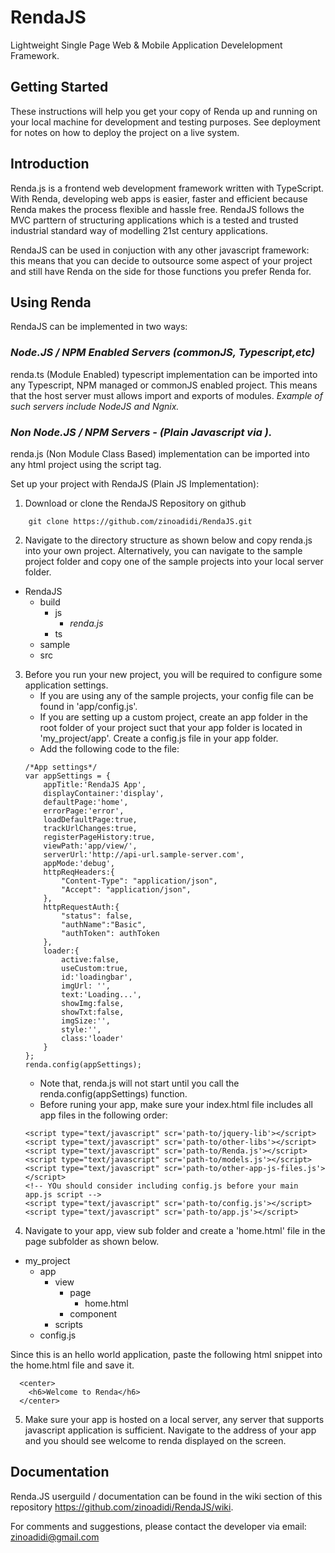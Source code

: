 # RendaJS
Lightweight Single Page Web & Mobile Application Develelopment Framework.

## Getting Started

These instructions will help you get your copy of Renda up and running on your local machine for development and testing purposes. See deployment for notes on how to deploy the project on a live system.

## Introduction
Renda.js is a frontend web development framework written with TypeScript. 
With Renda, developing web apps is easier, faster and efficient because Renda makes the process flexible and hassle free. RendaJS follows the MVC parttern of structuring applications which is a tested and trusted industrial standard way of modelling 21st century applications.

RendaJS can be used in conjuction with any other javascript framework: this means that you can decide to outsource some aspect of your project and still have Renda on the side for those functions you prefer Renda for.

## Using Renda
RendaJS can be implemented in two ways:

### *Node.JS / NPM Enabled Servers (commonJS, Typescript,etc)*
renda.ts (Module Enabled) typescript implementation can be imported into any Typescript, NPM managed or commonJS enabled project. This means that the host server must allows import and exports of modules. *Example of such servers include NodeJS and Ngnix.*

### *Non Node.JS / NPM Servers - (Plain Javascript via <script>tag</script>).*
renda.js (Non Module Class Based) implementation can be imported into any html project using the script tag.

Set up your project with RendaJS (Plain JS Implementation):

1. Download or clone the RendaJS Repository on github
```
    git clone https://github.com/zinoadidi/RendaJS.git
```
2. Navigate to the directory structure as shown below and copy renda.js into your own project. Alternatively, you can navigate to the sample project folder and copy one of the sample projects into your local server folder.

 - RendaJS
   - build
     - js
       - *renda.js*
     - ts
   - sample
   - src

3. Before you run your new project, you will be required to configure some application settings. 
	- If you are using any of the sample projects, your config file can be found in 'app/config.js'. 
	- If you are setting up a custom project, create an app folder in the root folder of your project suct that your app folder is located in 'my_project/app'. Create a config.js file in your app folder.
	- Add the following code to the file:
	```
    /*App settings*/
    var appSettings = {
        appTitle:'RendaJS App',
        displayContainer:'display',
        defaultPage:'home',
        errorPage:'error',
        loadDefaultPage:true,
        trackUrlChanges:true,
        registerPageHistory:true,
        viewPath:'app/view/',
        serverUrl:'http://api-url.sample-server.com',
        appMode:'debug',
        httpReqHeaders:{
            "Content-Type": "application/json",
            "Accept": "application/json",
        },
        httpRequestAuth:{
            "status": false,
            "authName":"Basic",
            "authToken": authToken
        },
        loader:{
            active:false,
            useCustom:true,
            id:'loadingbar', 
            imgUrl: '',
            text:'Loading...',
            showImg:false,
            showTxt:false,
            imgSize:'',
            style:'',
            class:'loader'
        }
    };
    renda.config(appSettings);
	```
	- Note that, renda.js will not start until you call the renda.config(appSettings) function.
	- Before runing your app, make sure your index.html file includes all app files in the following order:
	```
	<script type="text/javascript" scr='path-to/jquery-lib'></script>
	<script type="text/javascript" scr='path-to/other-libs'></script>
	<script type="text/javascript" scr='path-to/Renda.js'></script>
	<script type="text/javascript" scr='path-to/models.js'></script>
	<script type="text/javascript" scr='path-to/other-app-js-files.js'></script>
	<!-- YOu should consider including config.js before your main app.js script -->
	<script type="text/javascript" scr='path-to/config.js'></script>
	<script type="text/javascript" scr='path-to/app.js'></script>
	```
4. Navigate to your app, view sub folder and create a 'home.html' file in the page subfolder as shown below.

 - my_project
   - app
     - view
       - page
         - home.html
       - component
     - scripts
   - config.js

Since this is an hello world application, paste the following html snippet into the home.html file and save it.

```
  <center>
    <h6>Welcome to Renda</h6>
  </center>
```

5. Make sure your app is hosted on a local server, any server that supports javascript application is sufficient. Navigate to the address of your app and you should see welcome to renda displayed on the screen.

## Documentation
Renda.JS userguild / documentation can be found in the wiki section of this repository https://github.com/zinoadidi/RendaJS/wiki.

For comments and suggestions, please contact the developer via email: zinoadidi@gmail.com


